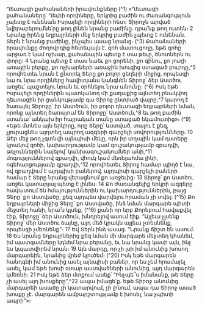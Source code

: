 
Ղեւտացի քահանաների իրավունքները
(^1) «Ղեւտացի քահանաները՝ Ղեւիի որդիները, երկրից բաժին ու ժառանգություն չպետք է ունենան Իսրայելի որդիների
հետ։ Տիրոջն արված նվիրաբերումնե՛րը թող լինեն նրանց բաժինը. դրա՛նք թող ուտեն։ 2 Նրանք իրենց եղբայրների մեջ
երկրից բաժին չպետք է ունենան. Տերն է նրանց բաժինը, ինչպես ասաց նրանց։
(^3) Քահանաների իրավունքը ժողովրդից հետեւյալն է. զոհ մատուցողը, եթե զոհը արջառ է կամ ոչխար, քահանային
պետք է տա թեւը, ծնոտներն ու փորը։ 4 Նրանց պետք է տաս նաեւ քո ցորենի, քո գինու, քո յուղի առաջին բերքը, քո
ոչխարների առաջին խուզից ստացած բուրդը,^5 որովհետեւ նրան է ընտրել Տերը քո բոլոր ցեղերի միջից, որպեսզի նա ու
նրա որդիները հավիտյանս կանգնեն Տիրոջ՝ ձեր Աստծու առջեւ՝ պաշտելու նրան եւ օրհնելու նրա անունը։
(^6) Իսկ եթե Իսրայելի որդիներին պատկանող մի քաղաքից այնտեղ բնակվող ղեւտացին իր ցանկությամբ գա Տիրոջ
ընտրած վայրը,^7 կարող է ծառայել Տիրոջը՝ իր Աստծուն, իր բոլոր ղեւտացի եղբայրների նման, որոնք այնտեղ ծառայում
են Տիրոջը՝ Աստծուն,^8 եւ թող բաժին ստանա՝ անկախ իր հայրական տանը ստացած եկամուտից»։
(^9) «Եթե մտնես այն երկիրը, որը Տերը՝ Աստված, տալու է քեզ, չյուրացնես այդտեղ ապրող ազգերի գարշելի
սովորությունները։ 10 Ձեր մեջ թող չգտնվի այնպիսի մեկը, որն իր տղային կամ դստերը կրակով զոհի, կախարդությամբ
կամ գուշակությամբ զբաղվի, թռչուններին նայելով՝ կանխագուշակումներ անի,^11 մոգություններով զբաղվի, վհուկ կամ
մեռելահմա լինի, ոգեհարցությամբ զբաղվի,^12 որովհետեւ Տիրոջ համար պիղծ է նա, ով զբաղվում է այդպիսի բաներով.
այդպիսի գարշելի բաների համար է Տերը նրանց վերացնում քո առջեւից։ 13 Տիրոջ՝ քո Աստծու առջեւ կատարյալ պետք է
լինես։ 14 Քո ժառանգելիք երկրի ազգերը հավատում են հմայություններին ու կախարդություններին, բայց Տերը՝ քո
Աստվածը, քեզ այդպես վարվելու հրաման չի տվել։
(^15) Քո եղբայրների միջից Տերը՝ քո Աստվածը, ինձ նման մարգարե պիտի մեջտեղ հանի, նրա՛ն կլսեք, (^16) քանի որ երբ
Քորեբում հավաքվել էիք, Տիրոջը՝ ձեր Աստծուն, խնդրելով ասում էիք. “Այլեւս չլսենք Տիրոջ՝ մեր Աստծու ձայնը, այդ մեծ
կրակն այլեւս չտեսնենք, որպեսզի չմեռնենք”։ 17 Եվ Տերն ինձ ասաց. “Նրանք ճիշտ են ասում։ 18 Ես նրանց եղբայրներից
քեզ նման մի մարգարե մեջտեղ կհանեմ, իմ պատգամները կդնեմ նրա բերանը, եւ նա նրանց կասի այն, ինչ ես
կպատվիրեմ նրան։ 19 Այն մարդը, որ չի լսի իմ անունից խոսող մարգարեին, նրանից վրեժ կլուծեմ։
(^20) Իսկ եթե մարգարեն հանդգնի իմ անունից ասել այնպիսի բաներ, որ ես չեմ հրամայել ասել, կամ եթե խոսի օտար
աստվածների անունից, այդ մարգարեն կմեռնի։ 21 Իսկ եթե ձեր մտքում ասեք՝ “Ինչպե՞ս իմանանք, թե Տերը չի ասել այդ
խոսքերը”,^22 ապա իմացե՛ք. եթե Տիրոջ անունից մարգարեի ասածը չի կատարվում, չի լինում, ապա դա Տիրոջ ասած
խոսքը չէ. մարգարեն ամբարշտությամբ է խոսել, նա չպիտի ապրի”»։

